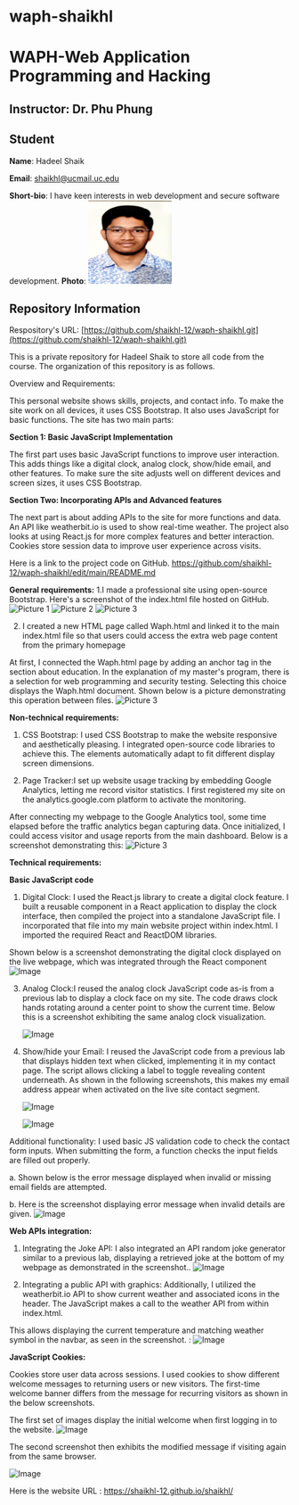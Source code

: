 
# waph-shaikhl
# WAPH-Web Application Programming and Hacking

## Instructor: Dr. Phu Phung

## Student

**Name**: Hadeel Shaik

**Email**: shaikhl@ucmail.uc.edu

**Short-bio**: I have keen interests in web development and secure software development. 
**Photo**:
<img src="img/profile.jpg" alt="Hadeel's headshot" style="width: 150px; height: 150px;">
    
## Repository Information

Respository's URL: [https://github.com/shaikhl-12/waph-shaikhl.git](https://github.com/shaikhl-12/waph-shaikhl.git)

This is a private repository for Hadeel Shaik to store all code from the course. The organization of this repository is as follows.


Overview and Requirements:

This personal website shows skills, projects, and contact info. To make the site work on all devices, it uses CSS Bootstrap. It also uses JavaScript for basic functions. The site has two main parts:

**Section 1: Basic JavaScript Implementation**

The first part uses basic JavaScript functions to improve user interaction. This adds things like a digital clock, analog clock, show/hide email, and other features. To make sure the site adjusts well on different devices and screen sizes, it uses CSS Bootstrap.

**Section Two: Incorporating APIs and Advanced features**

The next part is about adding APIs to the site for more functions and data. An API like weatherbit.io is used to show real-time weather. The project also looks at using React.js for more complex features and better interaction. Cookies store session data to improve user experience across visits.

Here is a link to the project code on GitHub.
https://github.com/shaikhl-12/waph-shaikhl/edit/main/README.md

**General requirements:**
1.I made a professional site using open-source Bootstrap. Here's a screenshot of the index.html file hosted on GitHub.
    ![Picture 1](./img/1.png)
  	![Picture 2](./img/2.png)
  	![Picture 3](./img/3.png)
  	
2. I created a new HTML page called Waph.html and linked it to the main index.html file so that users could access the extra web page content from the primary homepage

At first, I connected the Waph.html page by adding an anchor tag in the section about education. In the explanation of my master's program, there is a selection for web programming and security testing. Selecting this choice displays the Waph.html document. Shown below is a picture demonstrating this operation between files.
 ![Picture 3](./img/4.png)


**Non-technical requirements:**

1.	CSS Bootstrap: I used CSS Bootstrap to make the website responsive and aesthetically pleasing. I integrated open-source code libraries to achieve this. The elements automatically adapt to fit different display screen dimensions.
  
2.	Page Tracker:I set up website usage tracking by embedding Google Analytics, letting me record visitor statistics. I first registered my site on the analytics.google.com platform to activate the monitoring.

After connecting my webpage to the Google Analytics tool, some time elapsed before the traffic analytics began capturing data. Once initialized, I could access visitor and usage reports from the main dashboard. Below is a screenshot demonstrating this:
![Picture 3](./img/16.png)

**Technical requirements:**

**Basic JavaScript code**

1.	Digital Clock: I used the React.js library to create a digital clock feature. I built a reusable component in a React application to display the clock interface, then compiled the project into a standalone JavaScript file. I incorporated that file into my main website project within index.html. I imported the required React and ReactDOM libraries.

Shown below is a screenshot demonstrating the digital clock displayed on the live webpage, which was integrated through the React component
    ![Image](./img/5.png)
    
3.	Analog Clock:I reused the analog clock JavaScript code as-is from a previous lab to display a clock face on my site. The code draws clock hands rotating around a center point to show the current time. Below this is a screenshot exhibiting the same analog clock visualization. 
   
    ![Image](./img/6.png)
    
5.	Show/hide your Email: I reused the JavaScript code from a previous lab that displays hidden text when clicked, implementing it in my contact page. The script allows clicking a label to toggle revealing content underneath. As shown in the following screenshots, this makes my email address appear when activated on the live site contact segment.
   
    ![Image](./img/13.png)
  	
    ![Image](./img/14.png)
   
Additional functionality: I used basic JS validation code to check the contact form inputs.  When submitting the form, a function checks the input fields are filled out properly.

a.	Shown below is the error message displayed when invalid or missing email fields are attempted.

b.	Here is the screenshot displaying error message when invalid details are given. 
  ![Image](./img/15.png)


**Web APIs integration:**

1.	Integrating the Joke API: I also integrated an API random joke generator similar to a previous lab, displaying a retrieved joke at the bottom of my webpage as demonstrated in the screenshot..
    ![Image](./img/9.png)

3.	Integrating a public API with graphics: Additionally, I utilized the weatherbit.io API to show current weather and associated icons in the header.  The JavaScript makes a call to the weather API from within index.html.
   
This allows displaying the current temperature and matching weather symbol in the navbar, as seen in the screenshot. :
     ![Image](./img/10.png)


**JavaScript Cookies:**

Cookies store user data across sessions. I used cookies to show different welcome messages to returning users or new visitors.  The first-time welcome banner differs from the message for recurring visitors as shown in the below screenshots.

The first set of images display the initial welcome when first logging in to the website. 
  ![Image](./img/11.png)
  
The second screenshot then exhibits the modified message if visiting again from the same browser.

  ![Image](./img/12.png)


Here is the website URL :  https://shaikhl-12.github.io/shaikhl/





